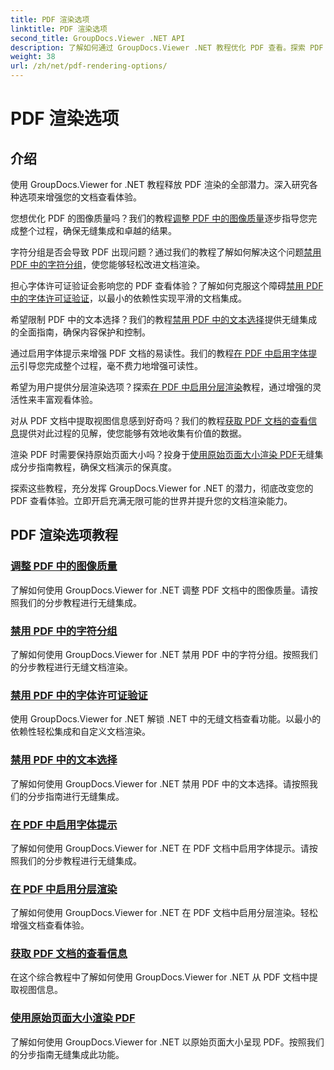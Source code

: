 ```yaml
---
title: PDF 渲染选项
linktitle: PDF 渲染选项
second_title: GroupDocs.Viewer .NET API
description: 了解如何通过 GroupDocs.Viewer .NET 教程优化 PDF 查看。探索 PDF 渲染选项，例如调整图像质量和禁用文本选择。
weight: 38
url: /zh/net/pdf-rendering-options/
---
```


# PDF 渲染选项


## 介绍

使用 GroupDocs.Viewer for .NET 教程释放 PDF 渲染的全部潜力。深入研究各种选项来增强您的文档查看体验。

您想优化 PDF 的图像质量吗？我们的教程[调整 PDF 中的图像质量](./adjust-image-quality-pdf/)逐步指导您完成整个过程，确保无缝集成和卓越的结果。

字符分组是否会导致 PDF 出现问题？通过我们的教程了解如何解决这个问题[禁用 PDF 中的字符分组](./disable-characters-grouping-pdf/)，使您能够轻松改进文档渲染。

担心字体许可证验证会影响您的 PDF 查看体验？了解如何克服这个障碍[禁用 PDF 中的字体许可证验证](./disable-font-license-verifications-pdf/)，以最小的依赖性实现平滑的文档集成。

希望限制 PDF 中的文本选择？我们的教程[禁用 PDF 中的文本选择](./disable-text-selection-pdf/)提供无缝集成的全面指南，确保内容保护和控制。

通过启用字体提示来增强 PDF 文档的易读性。我们的教程[在 PDF 中启用字体提示](./enable-font-hinting-pdf/)引导您完成整个过程，毫不费力地增强可读性。

希望为用户提供分层渲染选项？探索[在 PDF 中启用分层渲染](./enable-layered-rendering-pdf/)教程，通过增强的灵活性来丰富观看体验。

对从 PDF 文档中提取视图信息感到好奇吗？我们的教程[获取 PDF 文档的查看信息](./get-view-info-pdf-document/)提供对此过程的见解，使您能够有效地收集有价值的数据。

渲染 PDF 时需要保持原始页面大小吗？投身于[使用原始页面大小渲染 PDF](./render-pdf-original-page-size/)无缝集成分步指南教程，确保文档演示的保真度。

探索这些教程，充分发挥 GroupDocs.Viewer for .NET 的潜力，彻底改变您的 PDF 查看体验。立即开启充满无限可能的世界并提升您的文档渲染能力。
## PDF 渲染选项教程
### [调整 PDF 中的图像质量](./adjust-image-quality-pdf/)
了解如何使用 GroupDocs.Viewer for .NET 调整 PDF 文档中的图像质量。请按照我们的分步教程进行无缝集成。
### [禁用 PDF 中的字符分组](./disable-characters-grouping-pdf/)
了解如何使用 GroupDocs.Viewer for .NET 禁用 PDF 中的字符分组。按照我们的分步教程进行无缝文档渲染。
### [禁用 PDF 中的字体许可证验证](./disable-font-license-verifications-pdf/)
使用 GroupDocs.Viewer for .NET 解锁 .NET 中的无缝文档查看功能。以最小的依赖性轻松集成和自定义文档渲染。
### [禁用 PDF 中的文本选择](./disable-text-selection-pdf/)
了解如何使用 GroupDocs.Viewer for .NET 禁用 PDF 中的文本选择。请按照我们的分步指南进行无缝集成。
### [在 PDF 中启用字体提示](./enable-font-hinting-pdf/)
了解如何使用 GroupDocs.Viewer for .NET 在 PDF 文档中启用字体提示。请按照我们的分步教程进行无缝集成。
### [在 PDF 中启用分层渲染](./enable-layered-rendering-pdf/)
了解如何使用 GroupDocs.Viewer for .NET 在 PDF 文档中启用分层渲染。轻松增强文档查看体验。
### [获取 PDF 文档的查看信息](./get-view-info-pdf-document/)
在这个综合教程中了解如何使用 GroupDocs.Viewer for .NET 从 PDF 文档中提取视图信息。
### [使用原始页面大小渲染 PDF](./render-pdf-original-page-size/)
了解如何使用 GroupDocs.Viewer for .NET 以原始页面大小呈现 PDF。按照我们的分步指南无缝集成此功能。